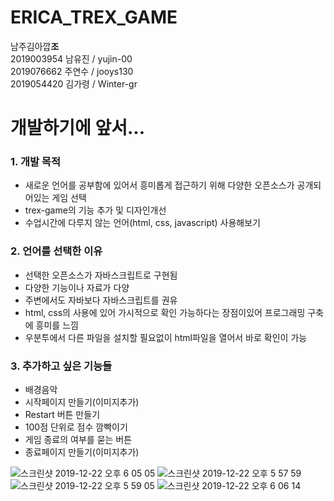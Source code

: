 # ERICA_TREX_GAME
남주김아깝**조** <br/>
2019003954 남유진 / yujin-00 <br/>
2019076662 주연수 / jooys130 <br/>
2019054420 김가령 / Winter-gr <br/>
# 개발하기에 앞서...
### 1. 개발 목적 
  + 새로운 언어를 공부함에 있어서 흥미롭게 접근하기 위해 다양한 오픈소스가 공개되어있는 게임 선택
  + trex-game의 기능 추가 및 디자인개선
  + 수업시간에 다루지 않는 언어(html, css, javascript) 사용해보기
### 2. 언어를 선택한 이유
  + 선택한 오픈소스가 자바스크립트로 구현됨
  + 다양한 기능이나 자료가 다양
  + 주변에서도 자바보다 자바스크립트를 권유
  + html, css의 사용에 있어 가시적으로 확인 가능하다는 장점이있어 프로그래밍 구축에 흥미를 느낌
  + 우분투에서 다른 파일을 설치할 필요없이 html파일을 열어서 바로 확인이 가능
### 3. 추가하고 싶은 기능들
  + 배경음악 
  + 시작페이지 만들기(이미지추가) 
  + Restart 버튼 만들기
  + 100점 단위로 점수 깜빡이기 
  + 게임 종료의 여부를 묻는 버튼 
  + 종료페이지 만들기(이미지추가)
  
![스크린샷 2019-12-22 오후 6 05 05](https://user-images.githubusercontent.com/56930460/71319903-b1f6ac80-24e7-11ea-8062-5313e9b5a1eb.png)
![스크린샷 2019-12-22 오후 5 57 59](https://user-images.githubusercontent.com/56930460/71319913-c175f580-24e7-11ea-9adb-879d33366c94.png)
![스크린샷 2019-12-22 오후 5 59 05](https://user-images.githubusercontent.com/56930460/71319908-b4f19d00-24e7-11ea-9042-c9be2d183a2e.png)
![스크린샷 2019-12-22 오후 6 06 14](https://user-images.githubusercontent.com/56930460/71319916-c5097c80-24e7-11ea-99de-1d34a5f3d8f7.png)

